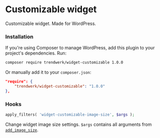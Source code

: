 Customizable widget
====

Customizable widget. Made for WordPress.

### Installation
If you're using Composer to manage WordPress, add this plugin to your project's dependencies. Run:
```sh
composer require trendwerk/widget-customizable 1.0.0
```

Or manually add it to your `composer.json`:
```json
"require": {
	"trendwerk/widget-customizable": "1.0.0"
},
```

### Hooks

```php
apply_filters( 'widget-customizable-image-size', $args );
```

Change widget image size settings. `$args` contains all arguments from [`add_image_size`](https://codex.wordpress.org/Function_Reference/add_image_size).
